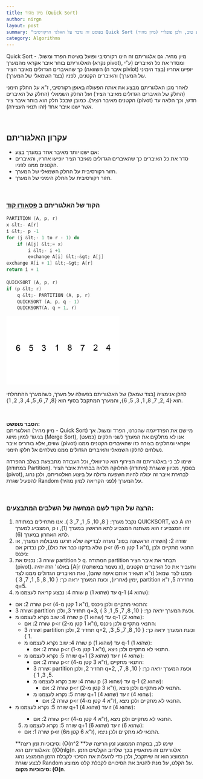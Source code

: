 ```yaml
---
title: מיון מהיר (Quick Sort)
author: nirgn
layout: post
summary: "בפוסט זה נדבר על האלגו׳ הרקורסיבי Quick Sort (מיון מהיר) שפועל בשיטת הפרד ומשול. האלגוריתם מתאפיין בזמן ריצה ממוצע טוב, ולכן פופלרי."
category: Algorithms
---
```

Quick Sort - מיון מהיר. גם אלגוריתם זה הינו רקורסיבי ופועל בשיטת הפרד ומשול. האלגוריתם בוחר איבר אקראי מהמערך (נקרא pivot), ומסדר את כל האיברים (ע"י השוואה) כך שהאיברים הגדולים מאיבר הציר (איבר ה piviot) יופיעו אחריו (בצד הימיני של המערך) והאיברים הקטנים, לפניו (בצד השמאלי של המערך).

לאחר מכן האלגוריתם מבצע את אותה הפעולה באופן רקורסיבי, ז"א על החלק הימני (החלק של האיברים הגדולים מאיבר הציר) ועל החלק השמאלי (החלק של האיברים הקטנים מאיבר הציר). כמובן שבכל חלק הוא בוחר איבר ציר (pivot) חדש, וכך הלאה עד אשר ישנו איבר אחד (זהו תנאי העצירה).

<!--more-->

&nbsp;

## עקרון האלגוריתם

  * אם ישנו יותר מאיבר אחד במערך בצע:
  * סדר את כל האיברים כך שהאיברים הגדולים מאיבר הציר יופיעו אחריו, והאיברים הקטנים ממנו לפניו.
  * חזור רקורסיבית על החלק השמאלי של המערך.
  * חזור רקורסיבית על החלק הימיני של המערך.

&nbsp;

### הקוד של האלגוריתם ב [פסאודו קוד](http://en.wikipedia.org/wiki/Pseudocode)

```c
PARTITION (A, p, r)
x &lt;- A[r]
i &lt;- p -1
for (j &lt;- 1 to r - 1) do
    if (A[j] &lt;= x)
        i &lt;- i +1
        exchange A[i] &lt;-&gt; A[j]
exchange A[i + 1] &lt;-&gt; A[r]
return i + 1

QUICKSORT (A, p, r)
if (p &lt; r)
    q &lt;- PARTITION (A, p, r)
    QUICKSORT (A, p, q - 1)
    QUICKSORT(A, q + 1, r)
```

<div class="left">
  <img src="/assets/img/posts/quick-sort/quick-sort-animation.gif" alt="Quick Sort Animation">
</div>

להלן אנימציה (בצד שמאל) של האלגוריתם בפעולה על מערך, כשהמערך ההתחלתי הוא {4 ,2, 7, 8, 1, 3, 5, 6}, והמערך המתקבל בסוף הוא {8, 7, 6, 5, 4, 3, 2, 1}.

&nbsp;

**הסבר מופשט:**  
האלגוריתם (מיון מהיר - Quick Sort) מיישם את הפרדיגמה שהכרנו, הפרד ומשול. אך בניגוד למיון מיזוג (Merge Sort), אנו לא מחלקים את המערך לשני חלקים (כמעט) שווים, אלא בוחרים איבר (pivot) אקראי ומחלקים בצורה כזו שהאיברים הקטנים ממנו נשלחים לחלקו השמאלי והאיברים הגדולים ממנו נשלחים אל חלקו הימני.

שימו לב כי באלגוריתם זה הצירוף הוא טריוואלי, וכל העבודה מתבצעת בשלב ההפרדה (במתודה Partition). בנוסף, מכיוון ששגרת (מתודה) החלוקה תלויה בבחירת איבר הציר (pivot), לבחירת איבר זה יכולה להיות השפעה גדולה על ביצוע האלגוריתם, ולכן נהוג להפעיל שגרת Random על המערך (לפני הקריאה למיון מהיר).

&nbsp;

### הרצה של הקוד לשם המחשה של השלבים המתבצעים:

1. נקבל מערך: { 8, 10, 5, 1, 7, 3 }. אנו מתחילים במתודה QUICKSORT, כש A זהו המצביע למערך, p הוא משתנה המצביע לתא הראשון במערך (1), ו r זהו המצביע לתא האחרון במערך (6).
2. שורה 2: (השורה הראשונה בפונ' נועדה לבדיקה שלא חרגנו מגבולות המערך, או שלא בדקנו כבר את כולו), לכן נבדוק אם p<r (ז"א 1 קטן מ-6), התנאי מתקיים ולכן ניכנס:
3. שורה 3: נכניס את partition ל q. המתודה partition תבחר את איבר הציר (pivot). באלגו' הזה יהיה [A[r (נשמר במשתנה x), ותעביר את כל האיברים הקטנים ממנו לצד שמאל (ז"א תשאיר אותם איפה שהם), ואת האיברים הגדולים ממנו לצד ימין (אחריו), וכעת המערך יראה כך: { 10, 8, 5, 1, 7, 3 }, partition מחזירה 5, ז"א q=5.
4. שורה 4: נבצע קריאה לעצמנו מ p (שהוא 1) עד q-1 (שהוא 4):
  * שורה 2: אם p<r (ז"א 1 קטן מ-4), התנאי מתקיים ולכן ניכנס:
  * שורה 3: partition תחזיר 3, ולכן q=3, וכעת המערך יראה כך: { 10, 8, 7, 5, 1, 3 }.
  * שורה 4: שוב נקרא לעצמנו מ p (שהוא 1) עד q-1 (שהוא 2):
    * שורה 2: אם p<r (ז"א 1 קטן מ-2), התנאי מתקיים ולכן ניכנס:
    * שורה 3: partition תחזיר 2, ולכן q=2, וכעת המערך יראה כך: { 10, 8, 7, 5, 3, 1 }.
    * שורה 4: שוב נקרא לעצמנו מ p (שהוא 1) עד q-1 (שהוא 1):
      *  שורה 2: אם p<r (ז"א 1 קטן מ-1), התנאי לא מתקיים ולכן ניצא.
    * שורה 5: נקרא לעצמנו מ q+1 (שהוא 3) עד r (שהוא 4):
      * שורה 2: אם p<r (ז"א 3 קטן מ-4), התנאי מתקיים:
      * שורה 3: partition תחזיר 2, ולכן q=2, וכעת המערך יראה כך: { 10, 8, 7, 5, 3, 1 }.
      * שורה 4: שוב נקרא לעצמנו מ p (שהוא 3) עד q-1 (שהוא 2):
        * שורה 2: אם p<r (ז"א 3 קטן מ-2), התנאי לא מתקיים ולכן ניצא.
      * שורה 5: נקרא לעצמנו מ q+1 (שהוא 4) עד r (שהוא 4):
          * שורה 2: אם p<r (ז"א 4 קטן מ-4), התנאי לא מתקיים ולכן ניצא.
  * שורה 5: נקרא לעצמנו מ q+1 (שהוא 4) עד r (שהוא 4): <ul>
    * שורה 2: אם p<r (ז"א 4 קטן מ-4), התנאי לא מתקיים ולכן ניצא.
5. שורה 5: נקרא לעצמנו מ q+1 (שהוא 6) עד r (שהוא 6):
  * שורה 1: אם p<r (ז"א 6 קטן מ6), התנאי לא מתקיים ולכן ניצא.

**סיבוכיות זמן ריצה: (O(n^2 **שימו לב, במקרה הממוצע זמן הריצה של האלגוריתם הוא: ((O(nlg(n. אלגוריתם זה מתאפיין בכך שלרוב הקלטים הזמן הממוצע הוא זה שיתקבל, ולכן כדי להעלות את הסיכוי לקבלת הזמן הממוצע נהוג לבצע שגרת Random על הקלט, על מנת להטיב את הסיכויים לקבלת קלט ממוצע.  
**סיבוכיות מקום: (O(n**.
